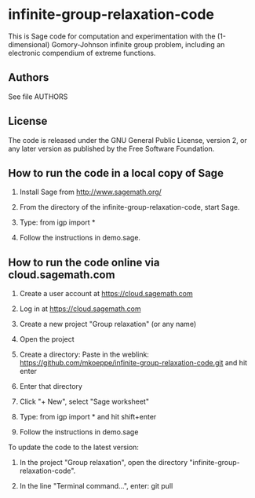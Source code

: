 infinite-group-relaxation-code
==============================

This is Sage code for computation and experimentation with the (1-dimensional) Gomory-Johnson infinite group problem,
including an electronic compendium of extreme functions.

Authors
-------

See file AUTHORS

License
-------

The code is released under the GNU General Public License, version 2, or any later version as published by the Free Software Foundation.

How to run the code in a local copy of Sage
-------------------------------------------

1. Install Sage from http://www.sagemath.org/

2. From the directory of the infinite-group-relaxation-code, start Sage.

3. Type: from igp import *

4. Follow the instructions in demo.sage.


How to run the code online via cloud.sagemath.com
-------------------------------------------------

1. Create a user account at https://cloud.sagemath.com

2. Log in at https://cloud.sagemath.com

3. Create a new project "Group relaxation" (or any name)

4. Open the project

5. Create a directory: 
   Paste in the weblink: https://github.com/mkoeppe/infinite-group-relaxation-code.git
   and hit enter

6. Enter that directory

7. Click "+ New", select "Sage worksheet"

8. Type:  from igp import *
   and hit shift+enter

9. Follow the instructions in demo.sage


To update the code to the latest version:

1. In the project "Group relaxation", open the directory "infinite-group-relaxation-code".
   
2. In the line "Terminal command...", enter: git pull 


